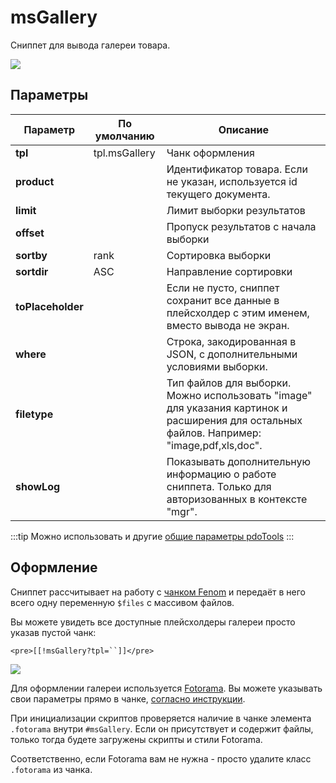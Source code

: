 # msGallery

Сниппет для вывода галереи товара.

[![](https://file.modx.pro/files/7/0/7/70795a067dcbc05e6cd13448ce196381s.jpg)](https://file.modx.pro/files/7/0/7/70795a067dcbc05e6cd13448ce196381.png)

## Параметры

| Параметр          | По умолчанию  | Описание                                                                                                                                   |
| ----------------- | ------------- | ------------------------------------------------------------------------------------------------------------------------------------------ |
| **tpl**           | tpl.msGallery | Чанк оформления                                                                                                                            |
| **product**       |               | Идентификатор товара. Если не указан, используется id текущего документа.                                                                  |
| **limit**         |               | Лимит выборки результатов                                                                                                                  |
| **offset**        |               | Пропуск результатов с начала выборки                                                                                                       |
| **sortby**        | rank          | Сортировка выборки                                                                                                                         |
| **sortdir**       | ASC           | Направление сортировки                                                                                                                     |
| **toPlaceholder** |               | Если не пусто, сниппет сохранит все данные в плейсхолдер с этим именем, вместо вывода не экран.                                            |
| **where**         |               | Строка, закодированная в JSON, с дополнительными условиями выборки.                                                                        |
| **filetype**      |               | Тип файлов для выборки. Можно использовать "image" для указания картинок и расширения для остальных файлов. Например: "image,pdf,xls,doc". |
| **showLog**       |               | Показывать дополнительную информацию о работе сниппета. Только для авторизованных в контекcте "mgr".                                       |

:::tip
Можно использовать и другие [общие параметры pdoTools][1]
:::

## Оформление

Сниппет рассчитывает на работу с [чанком Fenom][2] и передаёт в него всего одну переменную `$files` с массивом файлов.

Вы можете увидеть все доступные плейсхолдеры галереи просто указав пустой чанк:

``` modx
<pre>[[!msGallery?tpl=``]]</pre>
```

[![](https://file.modx.pro/files/0/b/a/0babb052b84702f8ca9a9f32eda62312s.jpg)](https://file.modx.pro/files/0/b/a/0babb052b84702f8ca9a9f32eda62312.png)

Для оформлении галереи используется [Fotorama][3].
Вы можете указывать свои параметры прямо в чанке, [согласно инструкции][4].

При инициализации скриптов проверяется наличие в чанке элемента `.fotorama` внутри `#msGallery`.
Если он присутствует и содержит файлы, только тогда будете загружены скрипты и стили Fotorama.

Соответственно, если Fotorama вам не нужна - просто удалите класс `.fotorama` из чанка.

[1]: /components/pdotools/general-parameters
[2]: /components/pdotools/parser
[3]: http://fotorama.io/
[4]: http://fotorama.io/customize/options/
